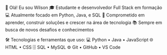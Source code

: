 👋 Olá! Eu sou Wilson
🎓 Estudante e desenvolvedor Full Stack em formação
💻 Atualmente focado em Python, Java, e SQL
🚀 Comprometido em aprender, construir soluções e crescer na área de tecnologia
📚 Sempre em busca de novos desafios e conhecimentos

🛠️ Tecnologias e ferramentas que uso:
💻 Python • Java • JavaScript
🌐 HTML • CSS
🗄️ SQL • MySQL
⚙️ Git • GitHub • VS Code
